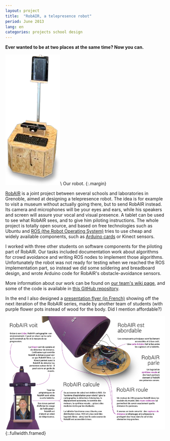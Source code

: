 ```yaml
---
layout: project
title:  "RobAIR, a telepresence robot"
period: June 2013
lang: en
categories: projects school design
---
```


**Ever wanted to be at two places at the same time? Now you can.**


![Photo of our robot](/public/robair_photo.png)\\
Our robot.
{:.margin}

[RobAIR][wiki_home] is a joint project between several schools and laboratories
in Grenoble, aimed at designing a telepresence robot. The idea is for example
to visit a museum without actually going there, but to send RobAIR instead. Its
camera and microphones will be your eyes and ears, while his speakers and
screen will assure your vocal and visual presence. A tablet can be used to see
what RobAIR sees, and to give him piloting instructions. The whole project is
totally open source, and based on free technologies such as Ubuntu and [ROS
(the Robot Operating System)][ROS] tries to use cheap and widely available
components, such as [Arduino cards][arduino] or Kinect sensors.


I worked with three other students on software components for the piloting part of
RobAIR. Our tasks included documentation work about algorithms for crowd
avoidance and writing ROS nodes to implement those algorithms. Unfortunately
the robot was not ready for testing when we reached the ROS implementation
part, so instead we did some soldering and breadboard design, and wrote Arduino
code for RobAIR's obstacle-avoidance sensors.

More information about our work
can be found on [our team's wiki page][wiki_our], and some of the code is
available in [this GitHub repository][github].

In the end I also designed a [presentation flyer (in French)][flyer] showing
off the next iteration of the RobAIR series, made by another team of students
(with purple flower pots instead of wood for the body. Did I mention
affordable?)

![Presentation flyer (in French)](/public/robair_flyer.png)
{:.fullwidth.framed}

[wiki_home]: http://air.imag.fr/mediawiki/index.php/RobAIR
[ROS]: http://www.ros.org/
[arduino]: http://arduino.cc/
[wiki_our]: http://fablab.ensimag.fr/index.php/RobAIR/Pilotage_Automatique_du_Robot
[github]: https://github.com/belluzj/RobAir
[flyer]: http://fablab.ensimag.fr/images/0/06/Robair-flyer-recto-joined.pdf
